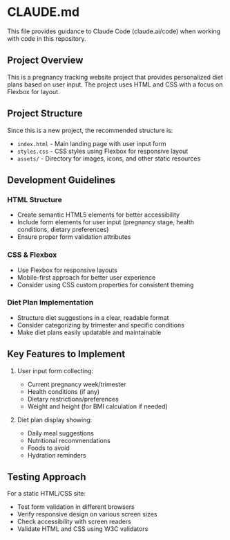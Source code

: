 # CLAUDE.md

This file provides guidance to Claude Code (claude.ai/code) when working with code in this repository.

## Project Overview

This is a pregnancy tracking website project that provides personalized diet plans based on user input. The project uses HTML and CSS with a focus on Flexbox for layout.

## Project Structure

Since this is a new project, the recommended structure is:
- `index.html` - Main landing page with user input form
- `styles.css` - CSS styles using Flexbox for responsive layout
- `assets/` - Directory for images, icons, and other static resources

## Development Guidelines

### HTML Structure
- Create semantic HTML5 elements for better accessibility
- Include form elements for user input (pregnancy stage, health conditions, dietary preferences)
- Ensure proper form validation attributes

### CSS & Flexbox
- Use Flexbox for responsive layouts
- Mobile-first approach for better user experience
- Consider using CSS custom properties for consistent theming

### Diet Plan Implementation
- Structure diet suggestions in a clear, readable format
- Consider categorizing by trimester and specific conditions
- Make diet plans easily updatable and maintainable

## Key Features to Implement

1. User input form collecting:
   - Current pregnancy week/trimester
   - Health conditions (if any)
   - Dietary restrictions/preferences
   - Weight and height (for BMI calculation if needed)

2. Diet plan display showing:
   - Daily meal suggestions
   - Nutritional recommendations
   - Foods to avoid
   - Hydration reminders

## Testing Approach

For a static HTML/CSS site:
- Test form validation in different browsers
- Verify responsive design on various screen sizes
- Check accessibility with screen readers
- Validate HTML and CSS using W3C validators
